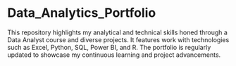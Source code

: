 # Data_Analytics_Portfolio
This repository highlights my analytical and technical skills honed through a Data Analyst course and diverse projects. It features work with technologies such as Excel, Python, SQL, Power BI, and R. The portfolio is regularly updated to showcase my continuous learning and project advancements.
